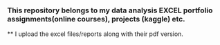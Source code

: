 ### This repository belongs to my data analysis EXCEL portfolio assignments(online courses), projects (kaggle) etc.

** I upload the excel files/reports along with their pdf version.
     
